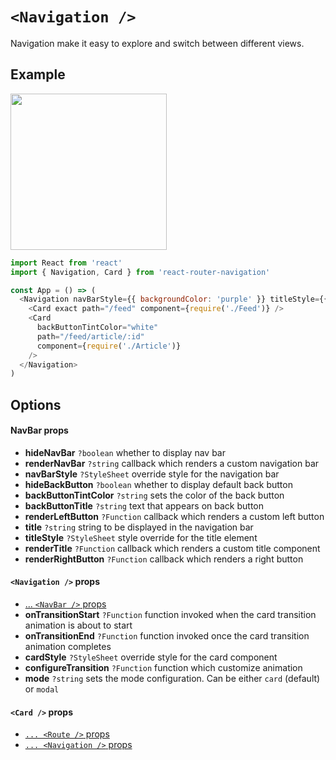 # `<Navigation />`

Navigation make it easy to explore and switch between different views.

## Example

<img src="https://raw.githubusercontent.com/LeoLeBras/react-router-navigation/master/docs/navigation.gif" width="250">

```js
import React from 'react'
import { Navigation, Card } from 'react-router-navigation'

const App = () => (
  <Navigation navBarStyle={{ backgroundColor: 'purple' }} titleStyle={{ color: 'white' }}>
    <Card exact path="/feed" component={require('./Feed')} />
    <Card
      backButtonTintColor="white"
      path="/feed/article/:id"
      component={require('./Article')}
    />
  </Navigation>
)
```

## Options

#### NavBar props

* **hideNavBar** `?boolean` whether to display nav bar
* **renderNavBar** `?string` callback which renders a custom navigation bar
* **navBarStyle** `?StyleSheet` override style for the navigation bar
* **hideBackButton** `?boolean` whether to display default back button
* **backButtonTintColor** `?string` sets the color of the back button
* **backButtonTitle** `?string` text that appears on back button
* **renderLeftButton** `?Function` callback which renders a custom left button
* **title** `?string` string to be displayed in the navigation bar
* **titleStyle** `?StyleSheet` style override for the title element
* **renderTitle** `?Function` callback which renders a custom title component
* **renderRightButton** `?Function` callback which renders a right button

#### `<Navigation />` props

* [... `<NavBar />` props](https://github.com/LeoLeBras/react-router-navigation/blob/master/docs/NAVIGATION.md#navbar-props)
* **onTransitionStart** `?Function` function invoked when the card transition animation is about to start
* **onTransitionEnd** `?Function` function invoked once the card transition animation completes
* **cardStyle** `?StyleSheet` override style for the card component
* **configureTransition** `?Function` function which customize animation
* **mode** `?string` sets the mode configuration. Can be either `card` (default) or `modal`

#### `<Card />` props

* [`... <Route />` props](https://reacttraining.com/react-router/native/api/Route)
* [`... <Navigation />` props](https://github.com/LeoLeBras/react-router-navigation/blob/master/docs/NAVIGATION.md#navigation--props)
